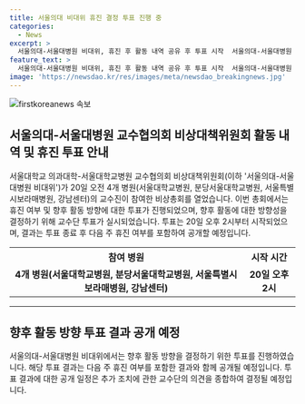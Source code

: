 ```yaml
---
title: 서울의대 비대위 휴진 결정 투표 진행 중
categories:
  - News
excerpt: >
  서울의대-서울대병원 비대위, 휴진 후 활동 내역 공유 후 투표 시작  서울의대-서울대병원 교수협의회 비상대책위원회는 20일 4개 병원 교수진 참여 총회를 통해 휴진 이후의 활동 내용을 공유했고, 향후 활동 방향에 대해 전체 교수 투표로 결정하기로 했다. 투표는 20일 오후 2시부터 시작되었으며, 결과는 다음 주 휴진 여부를 포함하여 공개될 예정이다.
feature_text: >
  서울의대-서울대병원 비대위, 휴진 후 활동 내역 공유 후 투표 시작  서울의대-서울대병원 교수협의회 비상대책위원회는 20일 4개 병원 교수진 참여 총회를 통해 휴진 이후의 활동 내용을 공유했고, 향후 활동 방향에 대해 전체 교수 투표로 결정하기로 했다. 투표는 20일 오후 2시부터 시작되었으며, 결과는 다음 주 휴진 여부를 포함하여 공개될 예정이다.
image: 'https://newsdao.kr/res/images/meta/newsdao_breakingnews.jpg'
---
```


<p><img src="https://newsdao.kr/res/images/meta/newsdao_breakingnews.jpg" alt="firstkoreanews 속보" /></p>

<h2 data-ke-size="size26">서울의대-서울대병원 교수협의회 비상대책위원회 활동 내역 및 휴진 투표 안내</h2>

<p data-ke-size="size16">서울대학교 의과대학-서울대학교병원 교수협의회 비상대책위원회(이하 '서울의대-서울대병원 비대위')가 20일 오전 4개 병원(서울대학교병원, 분당서울대학교병원, 서울특별시보라매병원, 강남센터)의 교수진이 참여한 비상총회를 열었습니다. 이번 총회에서는 휴진 여부 및 향후 활동 방향에 대한 투표가 진행되었으며, 향후 활동에 대한 방향성을 결정하기 위해 교수단 투표가 실시되었습니다. 투표는 20일 오후 2시부터 시작되었으며, 결과는 투표 종료 후 다음 주 휴진 여부를 포함하여 공개할 예정입니다.</p>

<table>
    <tr>
        <th>참여 병원</th>
        <th>시작 시간</th>
    </tr>
    <tr>
        <td style="text-align: center; height: 17px;"><b>4개 병원(서울대학교병원, 분당서울대학교병원, 서울특별시보라매병원, 강남센터)</b></td>
        <td style="text-align: center; height: 17px;"><b>20일 오후 2시</b></td>
    </tr>
</table>

<hr>

<h2 data-ke-size="size26">향후 활동 방향 투표 결과 공개 예정</h2>

<p data-ke-size="size16">서울의대-서울대병원 비대위에서는 향후 활동 방향을 결정하기 위한 투표를 진행하였습니다. 해당 투표 결과는 다음 주 휴진 여부를 포함한 결과와 함께 공개될 예정입니다. 투표 결과에 대한 공개 일정은 추가 조치에 관한 교수단의 의견을 종합하여 결정될 예정입니다.</p>

